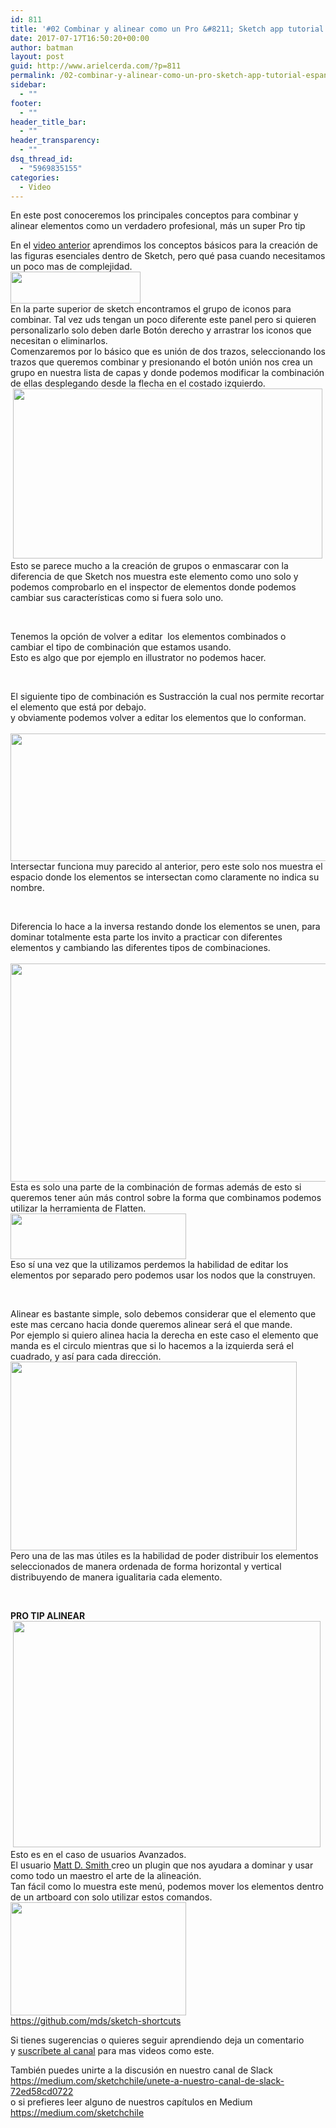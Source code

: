 ```yaml
---
id: 811
title: '#02 Combinar y alinear como un Pro &#8211; Sketch app tutorial español'
date: 2017-07-17T16:50:20+00:00
author: batman
layout: post
guid: http://www.arielcerda.com/?p=811
permalink: /02-combinar-y-alinear-como-un-pro-sketch-app-tutorial-espanol/
sidebar:
  - ""
footer:
  - ""
header_title_bar:
  - ""
header_transparency:
  - ""
dsq_thread_id:
  - "5969835155"
categories:
  - Video
---
```

<p class="graf graf--p graf-after--figure">
  En este post conoceremos los principales conceptos para combinar y alinear elementos como un verdadero profesional, más un super Pro tip<br /> <!--more-->
</p>

<div>
  En el <a href="http://www.arielcerda.com/01-conceptos-basicos%e2%80%8a-%e2%80%8asketch-app-en-espanol/">video anterior</a> aprendimos los conceptos básicos para la creación de las figuras esenciales dentro de Sketch, pero qué pasa cuando necesitamos un poco mas de complejidad.
</div>

<div>
  <img class="alignnone size-full wp-image-812" src="http://www.arielcerda.com/wp-content/uploads/2017/07/Captura-de-pantalla-2017-07-17-a-las-12.27.54.png" alt="" width="208" height="51" />
</div>

<div>
  En la parte superior de sketch encontramos el grupo de iconos para combinar. Tal vez uds tengan un poco diferente este panel pero si quieren personalizarlo solo deben darle Botón derecho y arrastrar los iconos que necesitan o eliminarlos.
</div>



<div>
  Comenzaremos por lo básico que es unión de dos trazos, seleccionando los trazos que queremos combinar y presionando el botón unión nos crea un grupo en nuestra lista de capas y donde podemos modificar la combinación de ellas desplegando desde la flecha en el costado izquierdo.
</div>

<div>
   <img class="alignnone size-full wp-image-813" src="http://www.arielcerda.com/wp-content/uploads/2017/07/Captura-de-pantalla-2017-07-17-a-las-12.30.09.png" alt="" width="495" height="272" srcset="http://www.arielcerda.com/wp-content/uploads/2017/07/Captura-de-pantalla-2017-07-17-a-las-12.30.09.png 495w, http://www.arielcerda.com/wp-content/uploads/2017/07/Captura-de-pantalla-2017-07-17-a-las-12.30.09-300x165.png 300w, http://www.arielcerda.com/wp-content/uploads/2017/07/Captura-de-pantalla-2017-07-17-a-las-12.30.09-450x247.png 450w" sizes="(max-width: 495px) 100vw, 495px" />
</div>

<div>
  Esto se parece mucho a la creación de grupos o enmascarar con la diferencia de que Sketch nos muestra este elemento como uno solo y podemos comprobarlo en el inspector de elementos donde podemos cambiar sus características como si fuera solo uno.
</div>

&nbsp;

<div>
  Tenemos la opción de volver a editar  los elementos combinados o
</div>

<div>
  cambiar el tipo de combinación que estamos usando.
</div>

<div>
  Esto es algo que por ejemplo en illustrator no podemos hacer.
</div>

&nbsp;

<div>
  El siguiente tipo de combinación es Sustracción la cual nos permite recortar el elemento que está por debajo.
</div>

<div>
  y obviamente podemos volver a editar los elementos que lo conforman.
</div>

<div>
   <img class="alignnone size-full wp-image-815" src="http://www.arielcerda.com/wp-content/uploads/2017/07/Captura-de-pantalla-2017-07-17-a-las-12.32.31.png" alt="" width="709" height="204" srcset="http://www.arielcerda.com/wp-content/uploads/2017/07/Captura-de-pantalla-2017-07-17-a-las-12.32.31.png 709w, http://www.arielcerda.com/wp-content/uploads/2017/07/Captura-de-pantalla-2017-07-17-a-las-12.32.31-300x86.png 300w, http://www.arielcerda.com/wp-content/uploads/2017/07/Captura-de-pantalla-2017-07-17-a-las-12.32.31-705x203.png 705w, http://www.arielcerda.com/wp-content/uploads/2017/07/Captura-de-pantalla-2017-07-17-a-las-12.32.31-450x129.png 450w" sizes="(max-width: 709px) 100vw, 709px" />
</div>

<div>
  Intersectar funciona muy parecido al anterior, pero este solo nos muestra el espacio donde los elementos se intersectan como claramente no indica su nombre.
</div>

&nbsp;

<div>
  Diferencia lo hace a la inversa restando donde los elementos se unen, para dominar totalmente esta parte los invito a practicar con diferentes elementos y cambiando las diferentes tipos de combinaciones.
</div>

<div>
   <img class="alignnone size-full wp-image-816" src="http://www.arielcerda.com/wp-content/uploads/2017/07/Captura-de-pantalla-2017-07-17-a-las-12.34.52.png" alt="" width="704" height="349" srcset="http://www.arielcerda.com/wp-content/uploads/2017/07/Captura-de-pantalla-2017-07-17-a-las-12.34.52.png 704w, http://www.arielcerda.com/wp-content/uploads/2017/07/Captura-de-pantalla-2017-07-17-a-las-12.34.52-300x149.png 300w, http://www.arielcerda.com/wp-content/uploads/2017/07/Captura-de-pantalla-2017-07-17-a-las-12.34.52-450x223.png 450w" sizes="(max-width: 704px) 100vw, 704px" />
</div>

<div>
  Esta es solo una parte de la combinación de formas además de esto si queremos tener aún más control sobre la forma que combinamos podemos utilizar la herramienta de Flatten.
</div>

<div>
  <img class="alignnone size-full wp-image-827" src="http://www.arielcerda.com/wp-content/uploads/2017/07/Captura-de-pantalla-2017-07-17-a-las-12.55.38.png" alt="" width="281" height="73" />
</div>

<div>
  Eso sí una vez que la utilizamos perdemos la habilidad de editar los elementos por separado pero podemos usar los nodos que la construyen.
</div>

&nbsp;

<div>
  Alinear es bastante simple, solo debemos considerar que el elemento que este mas cercano hacia donde queremos alinear será el que mande.
</div>

<div>
  Por ejemplo si quiero alinea hacia la derecha en este caso el elemento que manda es el circulo mientras que si lo hacemos a la izquierda será el cuadrado, y así para cada dirección.
</div>

<div>
  <img class="alignnone size-full wp-image-818" src="http://www.arielcerda.com/wp-content/uploads/2017/07/Captura-de-pantalla-2017-07-17-a-las-12.43.09.png" alt="" width="458" height="302" srcset="http://www.arielcerda.com/wp-content/uploads/2017/07/Captura-de-pantalla-2017-07-17-a-las-12.43.09.png 458w, http://www.arielcerda.com/wp-content/uploads/2017/07/Captura-de-pantalla-2017-07-17-a-las-12.43.09-300x198.png 300w, http://www.arielcerda.com/wp-content/uploads/2017/07/Captura-de-pantalla-2017-07-17-a-las-12.43.09-450x297.png 450w" sizes="(max-width: 458px) 100vw, 458px" />
</div>

<div>
  Pero una de las mas útiles es la habilidad de poder distribuir los elementos seleccionados de manera ordenada de forma horizontal y vertical distribuyendo de manera igualitaria cada elemento.
</div>

&nbsp;

<div>
  <strong>PRO TIP ALINEAR</strong>
</div>

<div>
   <img class="alignnone size-full" src="https://camo.githubusercontent.com/22132f7ea39064bbf6590f66738bce716a92095e/68747470733a2f2f64337676366c703535716a6171632e636c6f756466726f6e742e6e65742f6974656d732f3365336932523375316733563143314e335730732f616c69676e2d6f626a656374732e6769663f582d436c6f75644170702d56697369746f722d49643d33353737333026763d3762633661666535" width="492" height="362" />
</div>

<div>
  Esto es en el caso de usuarios Avanzados.
</div>

<div>
  El usuario <a href="https://github.com/mds">Matt D. Smith </a>creo un plugin que nos ayudara a dominar y usar como todo un maestro el arte de la alineación.
</div>

<div>
  Tan fácil como lo muestra este menú, podemos mover los elementos dentro de un artboard con solo utilizar estos comandos.
</div>

<div>
  <img class="alignnone size-full wp-image-829" src="http://www.arielcerda.com/wp-content/uploads/2017/07/Captura-de-pantalla-2017-07-17-a-las-12.57.39.png" alt="" width="281" height="181" />
</div>

<div>
</div>

<div>
  <a href="https://github.com/mds/sketch-shortcuts">https://github.com/mds/sketch-shortcuts</a>
</div>

<p id="d0af" class="graf graf--p graf-after--p">
  Si tienes sugerencias o quieres seguir aprendiendo deja un comentario y <a class="markup--anchor markup--p-anchor" href="https://www.youtube.com/channel/UCWip2TrjNMXb0kg6LWbsNzw?sub_confirmation=1" target="_blank" rel="nofollow noopener" data-href="https://www.youtube.com/channel/UCWip2TrjNMXb0kg6LWbsNzw?sub_confirmation=1">suscríbete al canal</a> para mas videos como este.
</p>

<p id="9ba0" class="graf graf--p graf-after--p graf--trailing">
  También puedes unirte a la discusión en nuestro canal de Slack<br /> <a class="markup--anchor markup--p-anchor" href="https://medium.com/sketchchile/unete-a-nuestro-canal-de-slack-72ed58cd0722" target="_blank" rel="nofollow noopener" data-href="https://medium.com/sketchchile/unete-a-nuestro-canal-de-slack-72ed58cd0722">https://medium.com/sketchchile/unete-a-nuestro-canal-de-slack-72ed58cd0722</a><br /> o si prefieres leer alguno de nuestros capítulos en Medium<br /> <a class="markup--anchor markup--p-anchor" href="https://medium.com/sketchchile" target="_blank" rel="nofollow noopener" data-href="https://medium.com/sketchchile">https://medium.com/sketchchile</a>
</p>

